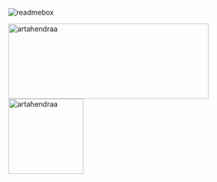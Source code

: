 ![readmebox](https://github.com/ArtaHendraa/ArtaHendraa/assets/114238949/fbac4d6c-82b2-449f-9322-2c6844aee3cc)

<div>
  <img align="center" height="150" width="400" src="https://github-readme-stats.vercel.app/api/top-langs?username=artahendraa&show_icons=true&locale=en&layout=compact" alt="artahendraa" />
  <img align="center" height="150" src="https://github-readme-streak-stats.herokuapp.com/?user=artahendraa&" alt="artahendraa" />
<!--   <img height="150" src="https://github-readme-stats.vercel.app/api/top-langs/?username=ArtaHendraa&layout=compact&theme=react&hide=php&langs_count=6" /> -->
</div>







